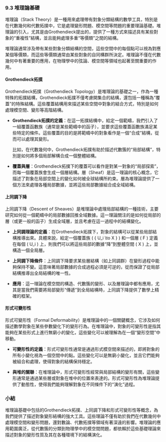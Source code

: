 ### 9.3 堆理論基礎

堆理論（Stack Theory）是一種用來處理帶有對象分類結構的數學工具，特別是在代數幾何和代數拓撲中，它是處理變形問題、模空間等問題的重要理論基礎。堆理論的引入，尤其是由Grothendieck提出的，提供了一種方式來描述具有某些對象的“重複性”結構，並且能夠處理多重“等價類”之間的結構。

堆理論通常涉及帶有某些對象分類結構的空間，這些空間中的每個點可以視為對應某個等價類，而這些等價類通常由某些對象的自同構群所決定。堆理論不僅在代數幾何中有著重要的應用，在物理學中的弦論、模空間等領域也起著至關重要的作用。

#### Grothendieck拓撲

Grothendieck拓撲（Grothendieck Topology）是堆理論的基礎之一，作為一種特殊的拓撲結構，Grothendieck拓撲不僅考慮開集合的結構，還包括一種稱為“覆蓋”的特殊結構。這些覆蓋結構用來描述某些空間中對象的結合方式，特別是如何處理模空間、變形等高階結構。

- **Grothendieck拓撲的定義**：在這一拓撲結構中，給定一個範疇，我們引入了一組覆蓋函數族（通常是某些範疇中的函子），並要求這些覆蓋函數族滿足某些特定的條件。這些覆蓋的目的是將範疇中的對象看作是一個“合成”結構，從而可以處理其變形。
  
  比如，在代數幾何中，Grothendieck拓撲有助於描述代數簇的“局部結構”，特別是如何將多個局部解構合成一個整體結構。

- **覆蓋與層**：Grothendieck拓撲下的覆蓋可以看作是對某一對象的“局部探索”，而每一個覆蓋族會生成一個層結構。層（Sheaf）是這一理論的核心概念，它描述了對象在局部空間上的變化如何被全球結構所約束。層為堆理論提供了一個方法來處理各種局部數據，並將這些局部數據組合成全域結構。

#### 上同調下降

上同調下降（Descent of Sheaves）是堆理論中處理局部結構的一種技術，主要研究如何從一個範疇中的局部數據回推全域數據。這一理論關注的是如何從局部的層（或更一般的函子）生成全域層，並且考慮在這一過程中的結構變化。

- **上同調理論的定義**：在Grothendieck拓撲下，對象的結構可以從某些局部結構推導出來。具體來說，給定一個覆蓋族 \( \{ U_i \to X \} \) 和一個層 \( F \) 定義在每個 \( U_i \) 上，則我們可以將這些局部的數據“降”到整體空間 \( X \) 上，並構造一個全局層。

- **上同調下降條件**：上同調下降要求某些層結構（如上同調群）在變形過程中能夠保持不變。這意味著局部數據的合成過程必須是可逆的，從而保證了從局部結構推導出全局結構的唯一性。

- **應用**：這一理論在模空間的構造、代數簇的變形、以及層理論中都有應用，尤其是當我們需要將局部變形“傳遞”到全局結構時，上同調下降提供了數學上精確的框架。

#### 形式可變形性

形式可變形性（Formal Deformability）是堆理論中的一個關鍵概念，它涉及如何描述數學對象在某些參數變化下的變形行為。在堆理論中，對象的可變形性是指其能夠在某些形式上進行無窮小的變化，這些變化可以被理解為在一個“變形空間”中移動。

- **可變形性的定義**：形式可變形性通常是通過形式模空間來描述的，即將對象的所有小變化視為一個空間中的點。這些變化可以是無窮小變化，並且它們能夠被組合和處理，使得對象的結構保持穩定。

- **與堆的關聯**：在堆理論中，形式可變形性經常與局部結構的變形有關，這些變形通常是通過某些層或對象在堆中的位置來表達的。形式可變形性為堆理論提供了動態性，使得我們能夠理解對象在不同條件下的“演化”過程。

### 小結

堆理論基礎中包括的Grothendieck拓撲、上同調下降和形式可變形性等概念，為我們提供了描述對象變形結構的強大工具。這些理論不僅有助於我們在代數幾何中處理模空間和變形問題，還對數論、代數拓撲等領域有著深遠的影響。堆理論的應用範圍廣泛，從代數簇的分類到物理學中的模空間問題，都依賴於這些基礎理論來描述對象的變形性質及其在各種環境下的結構演化。